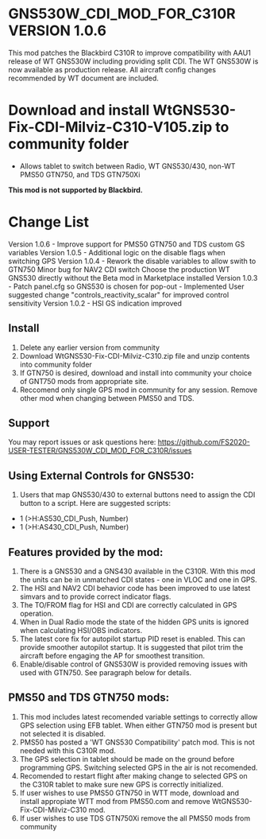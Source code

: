 # GNS530W_CDI_MOD_FOR_C310R VERSION 1.0.6

This mod patches the Blackbird C310R to improve compatibility with AAU1 release of WT GNS530W including providing split CDI.
The WT GNS530W is now available as production release. 
All aircraft config changes recommended by WT document are included.
  
# Download and install WtGNS530-Fix-CDI-Milviz-C310-V105.zip to community folder
- Allows tablet to switch between Radio, WT GNS530/430, non-WT PMS50 GTN750, and TDS GTN750Xi 


**This mod is not supported by Blackbird.**


# Change List

Version 1.0.6 - Improve support for PMS50 GTN750 and TDS custom GS variables
Version 1.0.5 - Additional logic on the disable flags when switching GPS
Version 1.0.4 - Rework the disable variables to allow swith to GTN750
                Minor bug for NAV2 CDI switch
                Choose the production WT GNS530 directly without the Beta mod in Marketplace installed
Version 1.0.3 - Patch panel.cfg so GNS530 is chosen for pop-out
              - Implemented User suggested change "controls_reactivity_scalar" for improved control sensitivity
Version 1.0.2 - HSI GS indication improved

## Install

1. Delete any earlier version from community
2. Download WtGNS530-Fix-CDI-Milviz-C310.zip file and unzip contents into community folder
3. If GTN750 is desired, download and install into community your choice of GNT750 mods from appropriate site. 
4. Reccomend only single GPS mod in community for any session. Remove other mod when changing between PMS50 and TDS. 

## Support

You may report issues or ask questions here: https://github.com/FS2020-USER-TESTER/GNS530W_CDI_MOD_FOR_C310R/issues

## Using External Controls for GNS530:

1. Users that map GNS530/430 to external buttons need to assign the CDI button to a script. Here are suggested scripts:

* 1 (>H:AS530_CDI_Push, Number)
* 1 (>H:AS430_CDI_Push, Number)

## Features provided by the mod:

1. There is a GNS530 and a GNS430 available in the C310R. With this mod the units can be in unmatched CDI states - one in VLOC and one in GPS.
2. The HSI and NAV2 CDI behavior code has been improved to use latest simvars and to provide correct indicator flags.
3. The TO/FROM flag for HSI and CDI are correctly calculated in GPS operation.
4. When in Dual Radio mode the state of the hidden GPS units is ignored when calculating HSI/OBS indicators.
5. The latest core fix for autopilot startup PID reset is enabled. This can provide smoother autopilot startup. It is suggested that pilot trim the aircraft before engaging the AP for smoothest transition.
6. Enable/disable control of GNS530W is provided removing issues with used with GTN750. See paragraph below for details.


## PMS50 and TDS GTN750 mods:

1. This mod includes latest recomended variable settings to correctly allow GPS selection using EFB tablet. When either GTN750 mod is present but not selected it is disabled.   
2. PMS50 has posted a 'WT GNS530 Compatibility' patch mod. This is not needed with this C310R mod.
3. The GPS selection in tablet should be made on the ground before programming GPS.  Switching selected GPS in the air is not recomended.  
4. Recomended to restart flight after making change to selected GPS on the C310R tablet to make sure new GPS is correctly initialized.
5. If user wishes to use PMS50 GTN750 in WTT mode, download and install appropiate WTT mod from PMS50.com and remove WtGNS530-Fix-CDI-Milviz-C310 mod. 
6. If user wishes to use TDS GTN750Xi remove the all PMS50 mods from community 

